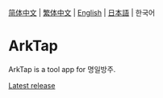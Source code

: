 [简体中文](README.md) | [繁体中文](README_TW.md) | [English](README_EN.md) | [日本語](README_JP.md) | 한국어
# ArkTap
ArkTap is a tool app for 명일방주.

[Latest release](https://github.com/aistra0528/ArknightsTap/releases/latest)
